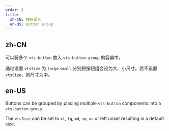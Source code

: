```yaml
---
order: 6
title:
  zh-CN: 按钮组合
  en-US: Button Group
---
```


## zh-CN

可以将多个 `vts-button` 放入 `vts-button-group` 的容器中。

通过设置 `vtsSize` 为 `large` `small` 分别把按钮组合设为大、小尺寸。若不设置 `vtsSize`，则尺寸为中。

## en-US

Buttons can be grouped by placing multiple `vts-button` components into a `vts-button-group`.

The `vtsSize` can be set to `xl`, `lg`, `md`, `sm`, `xs` or left unset resulting in a default size.

